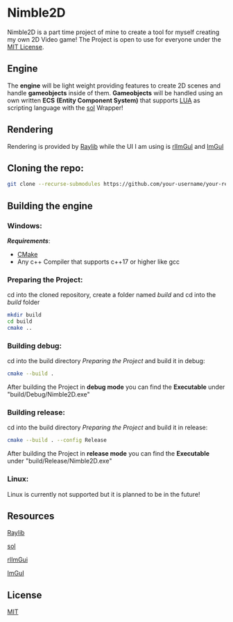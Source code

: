 # Nimble2D
Nimble2D is a part time project of mine to create a tool for myself creating my own 2D Video game!
The Project is open to use for everyone under the [MIT License](https://mit-license.org/).

## Engine
The **engine** will be light weight providing features to create 2D scenes and handle **gameobjects** inside of them.
**Gameobjects** will be handled using an own written **ECS** **(Entity Component System)** that supports [LUA](https://www.lua.org/) as scripting language with the [sol](https://github.com/ThePhD/sol2) Wrapper!

## Rendering
Rendering is provided by [Raylib](https://www.raylib.com/) while the UI I am using is [rlImGuI](https://github.com/raylib-extras/rlImGui) and [ImGuI](https://github.com/ocornut/imgui)

## Cloning the repo:
```sh
git clone --recurse-submodules https://github.com/your-username/your-repository.git
```

## Building the engine
### Windows:
***Requirements***:
- [CMake](https://cmake.org/)
- Any c++ Compiler that supports c++17 or higher like gcc

### Preparing the Project:
cd into the cloned repository, create a folder named *build* and cd into the *build* folder
```sh
mkdir build
cd build
cmake ..
```

### Building debug:
cd into the build directory *Preparing the Project* and build it in debug:
```sh
cmake --build .
```
After building the Project in **debug mode** you can find the **Executable** under "build/Debug/Nimble2D.exe"

### Building release:
cd into the build directory *Preparing the Project* and build it in release:
```sh
cmake --build . --config Release
```
After building the Project in **release mode** you can find the **Executable** under "build/Release/Nimble2D.exe"

### Linux:
Linux is currently not supported but it is planned to be in the future!

## Resources
[Raylib](https://www.raylib.com/)

[sol](https://github.com/ThePhD/sol2)

[rlImGui](https://github.com/raylib-extras/rlImGui)

[ImGuI](https://github.com/ocornut/imgui)

## License
[MIT](https://mit-license.org/)

